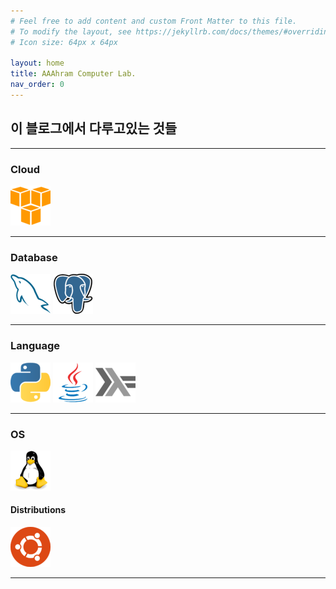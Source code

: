 ```yaml
---
# Feel free to add content and custom Front Matter to this file.
# To modify the layout, see https://jekyllrb.com/docs/themes/#overriding-theme-defaults
# Icon size: 64px x 64px

layout: home
title: AAAhram Computer Lab.
nav_order: 0
---
```


## 이 블로그에서 다루고있는 것들


---

### Cloud

[![AWS](/img/logos/amazon_aws_logo_icon_170593.png)](/docs/aws/)

---

### Database

[![MySQL](/img/logos/mysql_plain_logo_icon_146414.png)](/docs/database/)
[![PostgreSQL](/img/logos/postgresql_logo_icon_170835.png)](/docs/database/)

---

### Language

[![Python](/img/logos/python_logo_icon_168886.png)](/docs/python/)
[![Java](/img/logos/java_original_logo_icon_146458.png)](/docs/java/)
[![Haskell](/img/logos/haskell_logo_icon_170039.png)](/docs/haskell/)

---

### OS 

[![Linux](/img/logos/linux_original_logo_icon_146433.png)](/docs/utility/)

#### Distributions

[![Ubuntu](/img/logos/ubuntu_logo_icon_147216.png)](/docs/utility/)

---
